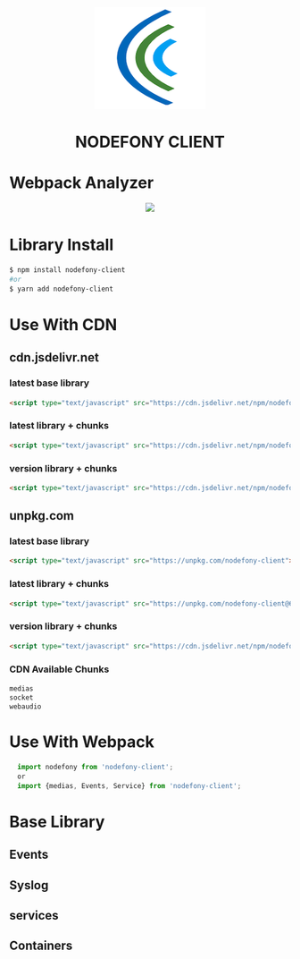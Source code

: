 
<p align="center">
  <img src="https://github.com/nodefony/nodefony/raw/master/src/nodefony/bundles/framework-bundle/Resources/public/images/nodefony-logo.png"><br>
</p>
<h1 align="center">NODEFONY CLIENT</h1>

# Webpack Analyzer

<p align="center">
  <img src="https://github.com/nodefony/nodefony-client/raw/main/tools/img/webpack.png">
</p>

# Library Install
```bash
$ npm install nodefony-client
#or
$ yarn add nodefony-client
```

# Use With CDN



## cdn.jsdelivr.net

### latest base library
```html
<script type="text/javascript" src="https://cdn.jsdelivr.net/npm/nodefony-client"></script>
```
### latest library + chunks
```html
<script type="text/javascript" src="https://cdn.jsdelivr.net/npm/nodefony-client/dist/nodefony.js?medias=true&socket=true"></script>
```
### version library + chunks
```html
<script type="text/javascript" src="https://cdn.jsdelivr.net/npm/nodefony-client@6.0.0-beta.2/dist/nodefony.js?medias=true&socket=true"></script>
```

## unpkg.com

### latest base library
```html
<script type="text/javascript" src="https://unpkg.com/nodefony-client"></script>
```
### latest library + chunks
```html
<script type="text/javascript" src="https://unpkg.com/nodefony-client@6.0.0-beta.2/dist/nodefony.js?medias=true&socket=true"></script>
```
### version library + chunks
```html
<script type="text/javascript" src="https://cdn.jsdelivr.net/npm/nodefony-client@6.0.0-beta.0/dist/nodefony.js?medias=true&socket=true"></script>
```


### CDN Available Chunks
```
medias
socket
webaudio
```

# Use With Webpack

```js
  import nodefony from 'nodefony-client';
  or
  import {medias, Events, Service} from 'nodefony-client';
```

# Base Library
## Events
## Syslog
## services
## Containers
